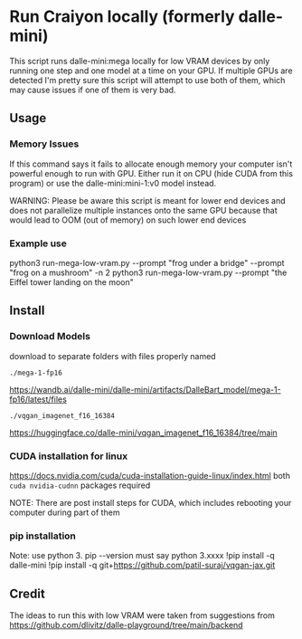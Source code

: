 # Run Craiyon locally (formerly dalle-mini)

This script runs dalle-mini:mega locally for low VRAM devices by
only running one step and one model at a time on your GPU.
If multiple GPUs are detected I'm pretty sure this script
will attempt to use both of them, which may cause issues if one
of them is very bad.

## Usage
### Memory Issues
If this command says it fails to allocate enough memory your computer isn't
powerful enough to run with GPU. Either run it on CPU (hide CUDA from this
program) or use the dalle-mini:mini-1:v0 model instead.

WARNING: Please be aware this script is meant for lower end devices and does not
parallelize multiple instances onto the same GPU because that would lead to
OOM (out of memory) on such lower end devices

### Example use

python3 run-mega-low-vram.py --prompt "frog under a bridge" --prompt "frog on a mushroom" -n 2
python3 run-mega-low-vram.py --prompt "the Eiffel tower landing on the moon"

## Install
### Download Models
download to separate folders with files properly named

`./mega-1-fp16`

https://wandb.ai/dalle-mini/dalle-mini/artifacts/DalleBart_model/mega-1-fp16/latest/files

`./vqgan_imagenet_f16_16384`

https://huggingface.co/dalle-mini/vqgan_imagenet_f16_16384/tree/main

### CUDA installation for linux
https://docs.nvidia.com/cuda/cuda-installation-guide-linux/index.html
both `cuda nvidia-cudnn` packages required

NOTE: There are post install steps for CUDA, which includes rebooting your
computer during part of them

### pip installation
Note: use python 3. pip --version must say python 3.xxxx
!pip install -q dalle-mini
!pip install -q git+https://github.com/patil-suraj/vqgan-jax.git

## Credit
The ideas to run this with low VRAM were taken from suggestions from
https://github.com/dlivitz/dalle-playground/tree/main/backend
